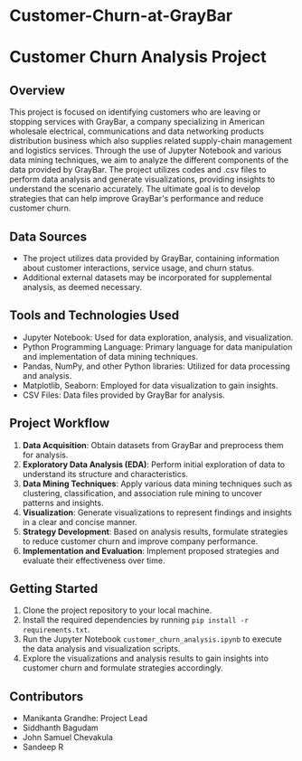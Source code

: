 # Customer-Churn-at-GrayBar
# Customer Churn Analysis Project

## Overview
This project is focused on identifying customers who are leaving or stopping services with GrayBar, a company specializing in American wholesale electrical, communications and data networking products distribution business which also supplies related supply-chain management and logistics services. Through the use of Jupyter Notebook and various data mining techniques, we aim to analyze the different components of the data provided by GrayBar. The project utilizes codes and .csv files to perform data analysis and generate visualizations, providing insights to understand the scenario accurately. The ultimate goal is to develop strategies that can help improve GrayBar's performance and reduce customer churn.

## Data Sources
- The project utilizes data provided by GrayBar, containing information about customer interactions, service usage, and churn status.
- Additional external datasets may be incorporated for supplemental analysis, as deemed necessary.

## Tools and Technologies Used
- Jupyter Notebook: Used for data exploration, analysis, and visualization.
- Python Programming Language: Primary language for data manipulation and implementation of data mining techniques.
- Pandas, NumPy, and other Python libraries: Utilized for data processing and analysis.
- Matplotlib, Seaborn: Employed for data visualization to gain insights.
- CSV Files: Data files provided by GrayBar for analysis.

## Project Workflow
1. **Data Acquisition**: Obtain datasets from GrayBar and preprocess them for analysis.
2. **Exploratory Data Analysis (EDA)**: Perform initial exploration of data to understand its structure and characteristics.
3. **Data Mining Techniques**: Apply various data mining techniques such as clustering, classification, and association rule mining to uncover patterns and insights.
4. **Visualization**: Generate visualizations to represent findings and insights in a clear and concise manner.
5. **Strategy Development**: Based on analysis results, formulate strategies to reduce customer churn and improve company performance.
6. **Implementation and Evaluation**: Implement proposed strategies and evaluate their effectiveness over time.

## Getting Started
1. Clone the project repository to your local machine.
2. Install the required dependencies by running `pip install -r requirements.txt`.
3. Run the Jupyter Notebook `customer_churn_analysis.ipynb` to execute the data analysis and visualization scripts.
4. Explore the visualizations and analysis results to gain insights into customer churn and formulate strategies accordingly.

## Contributors
- Manikanta Grandhe: Project Lead
- Siddhanth Bagudam
- John Samuel Chevakula
- Sandeep R
